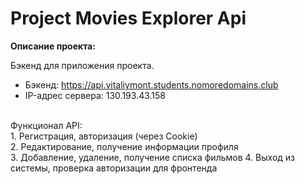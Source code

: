 # Project Movies Explorer Api

**Описание проекта:**

Бэкенд для приложения проекта.
<br/>
* Бэкенд: https://api.vitaliymont.students.nomoredomains.club
* IP-адрес сервера: 130.193.43.158 

<br/>
Функционал API:
<br/>
1. Регистрация, авторизация (через Cookie)
   <br/>
2. Редактирование, получение информации профиля
   <br/>
3. Добавление, удаление, получение списка фильмов
4. Выход из системы, проверка авторизации для фронтенда
   <br/>

